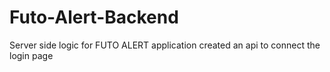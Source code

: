 # Futo-Alert-Backend
Server side logic for FUTO ALERT application
created an api to connect the login page

